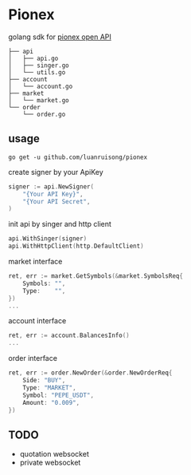 # Pionex

golang sdk for [pionex open API](https://pionex-doc.gitbook.io/apidocs)

```
├── api  
│   ├── api.go
│   ├── singer.go
│   └── utils.go
├── account
│   └── account.go
├── market
│   └── market.go
└── order
    └── order.go
```

## usage

```shell
go get -u github.com/luanruisong/pionex
```

create signer by your ApiKey

```go
signer := api.NewSigner(
    "{Your API Key}",
    "{Your API Secret",
)
```

init api by singer and http client

```go
api.WithSinger(signer)
api.WithHttpClient(http.DefaultClient)
```

market interface

```go
ret, err := market.GetSymbols(&market.SymbolsReq{
    Symbols: "",
    Type:    "",
})
...
```

account interface

```go
ret, err := account.BalancesInfo()
...
```

order interface

```go
ret, err := order.NewOrder(&order.NewOrderReq{
    Side: "BUY",
    Type: "MARKET",
    Symbol: "PEPE_USDT",
    Amount: "0.009",
})
```

## TODO 
 - quotation websocket
 - private websocket
